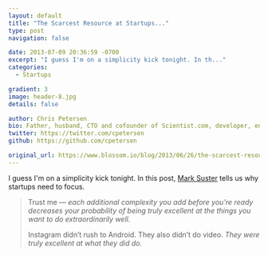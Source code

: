 ```yaml
---
layout: default
title: "The Scarcest Resource at Startups..."
type: post
navigation: false

date: 2013-07-09 20:36:59 -0700
excerpt: "I guess I'm on a simplicity kick tonight. In th..."
categories:
  - Startups

gradient: 3
image: header-8.jpg
details: false

author: Chris Petersen
bio: Father, husband, CTO and cofounder of Scientist.com, developer, entrepreneur and technologist.
twitter: https://twitter.com/cpetersen
github: https://github.com/cpetersen

original_url: https://www.blossom.io/blog/2013/06/26/the-scarcest-resource-at-startups-is-management-bandwidth.html?utm_content=wunderlist&utm_source=wunderlist&utm_medium=twitter&utm_campaign=wunderlist
---
```



I guess I'm on a simplicity kick tonight. In this post,  [Mark Suster](https://twitter.com/msuster)  tells us why startups need to focus.

 > 
 > 
 >  
 > 
 > Trust me —  *each additional complexity you add before you’re ready decreases your probability of being truly excellent at the things you want to do extraordinarily well.*  
 > 
 > Instagram didn’t rush to Android. They also didn’t do video.  *They were truly excellent at what they did do.*  
 > 
 >  
 > 
 > 
